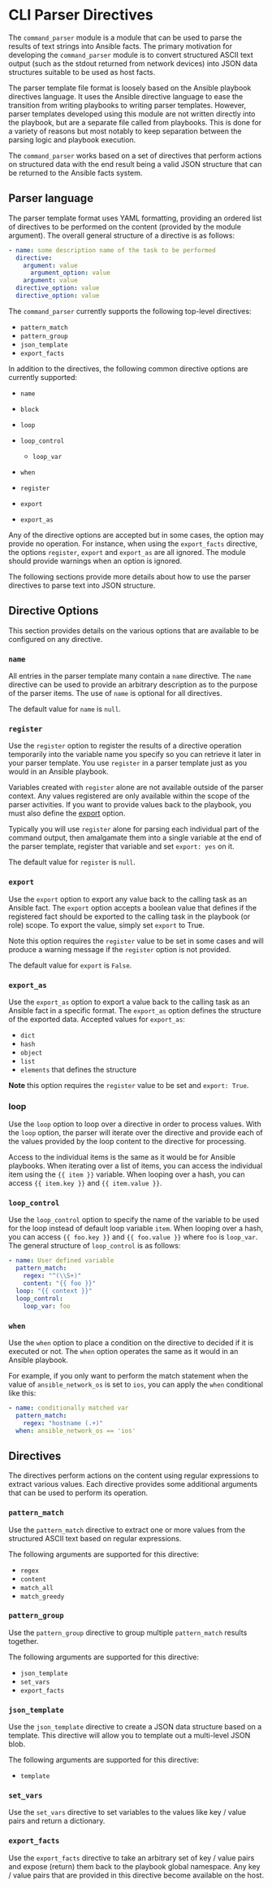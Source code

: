 # CLI Parser Directives

The `command_parser` module is a module that can be used to parse the results of
text strings into Ansible facts.  The primary motivation for developing the
`command_parser` module is to convert structured ASCII text output (such as
the stdout returned from network devices) into JSON data structures suitable to be
used as host facts.

The parser template file format is loosely based on the Ansible playbook directives
language.  It uses the Ansible directive language to ease the transition from
writing playbooks to writing parser templates.  However, parser templates developed using this
module are not written directly into the playbook, but are a separate file
called from playbooks.  This is done for a variety of reasons but most notably
to keep separation between the parsing logic and playbook execution.

The `command_parser` works based on a set of directives that perform actions
on structured data with the end result being a valid JSON structure that can be
returned to the Ansible facts system.

## Parser language

The parser template format uses YAML formatting, providing an ordered list of directives
to be performed on the content (provided by the module argument).  The overall
general structure of a directive is as follows:

```yaml
- name: some description name of the task to be performed
  directive:
    argument: value
      argument_option: value
    argument: value
  directive_option: value
  directive_option: value
```

The `command_parser` currently supports the following top-level directives:

* `pattern_match`
* `pattern_group`
* `json_template`
* `export_facts`

In addition to the directives, the following common directive options are
currently supported:

* `name`
* `block`
* `loop`
* `loop_control`

  * `loop_var`

* `when`
* `register`
* `export`
* `export_as`

Any of the directive options are accepted but in some cases, the option may
provide no operation.  For instance, when using the `export_facts`
directive, the options `register`, `export` and `export_as` are all
ignored.  The module should provide warnings when an option is ignored.

The following sections provide more details about how to use the parser
directives to parse text into JSON structure.

## Directive Options

This section provides details on the various options that are available to be
configured on any directive.

### `name`

All entries in the parser template many contain a `name` directive.  The
`name` directive can be used to provide an arbitrary description as to the
purpose of the parser items.  The use of `name` is optional for all
directives.

The default value for `name` is `null`.

### `register`

Use the `register` option to register the results of a directive operation
temporarily into the variable name you specify 
so you can retrieve it later in your parser template. You use `register` in 
a parser template just as you would in an Ansible playbook.

Variables created with `register` alone are not available outside of the parser context.
Any values registered are only available within the scope of the parser activities. 
If you want to provide values back to the playbook, you must also define the [export](#export) option.

Typically you will use `register` alone for parsing each individual part of the
command output, then amalgamate them into a single variable at the end of the parser template,
register that variable and set `export: yes` on it.

The default value for `register` is `null`.

<a id="export"></a>

### `export`

Use the `export` option to export any value back to the calling task as an
Ansible fact.  The `export` option accepts a boolean value that defines if
the registered fact should be exported to the calling task in the playbook (or
role) scope.  To export the value, simply set `export` to True.

Note this option requires the `register` value to be set in some cases and will
produce a warning message if the `register` option is not provided.

The default value for `export` is `False`.

### `export_as`

Use the `export_as` option to export a value back to the calling task as an
Ansible fact in a specific format. The `export_as` option defines the structure of the exported data.
Accepted values for `export_as`:

* `dict`
* `hash`
* `object`
* `list`
* `elements` that defines the structure

**Note** this option requires the `register` value to be set and `export: True`.

### loop

Use the `loop` option to loop over a directive in order to process values.
With the `loop` option, the parser will iterate over the directive and
provide each of the values provided by the loop content to the directive for
processing.

Access to the individual items is the same as it would be for Ansible
playbooks.  When iterating over a list of items, you can access the individual
item using the `{{ item }}` variable.  When looping over a hash, you can
access `{{ item.key }}` and `{{ item.value }}`.

### `loop_control`

Use the `loop_control` option to specify the name of the variable to be
used for the loop instead of default loop variable `item`.
When looping over a hash, you can access `{{ foo.key }}` and `{{ foo.value }}` where `foo`
is `loop_var`.
The general structure of `loop_control` is as follows:

```yaml
- name: User defined variable
  pattern_match:
    regex: "^(\\S+)"
    content: "{{ foo }}"
  loop: "{{ context }}"
  loop_control:
    loop_var: foo

```

### `when`

Use the `when` option to place a condition on the directive to
decided if it is executed or not.  The `when` option operates the same as
it would in an Ansible playbook.

For example, if you only want to perform the match statement
when the value of `ansible_network_os` is set to `ios`, you can apply
the `when` conditional like this:

```yaml
- name: conditionally matched var
  pattern_match:
    regex: "hostname (.+)"
  when: ansible_network_os == 'ios'
```

## Directives

The directives perform actions on the content using regular expressions to
extract various values.  Each directive provides some additional arguments that
can be used to perform its operation.

### `pattern_match`

Use the `pattern_match` directive to extract one or more values from
the structured ASCII text based on regular expressions.

The following arguments are supported for this directive:

* `regex`
* `content`
* `match_all`
* `match_greedy`

### `pattern_group`

Use the `pattern_group` directive to group multiple
`pattern_match` results together.

The following arguments are supported for this directive:

* `json_template`
* `set_vars`
* `export_facts`

### `json_template`

Use the `json_template` directive to create a JSON data structure based on a
template.  This directive will allow you to template out a multi-level JSON
blob.

The following arguments are supported for this directive:

* `template`

### `set_vars`

Use the `set_vars` directive to set variables to the values like key / value pairs
and return a dictionary.

### `export_facts`

Use the `export_facts` directive to take an arbitrary set of key / value pairs
and expose (return) them back to the playbook global namespace.  Any key /
value pairs that are provided in this directive become available on the host.
